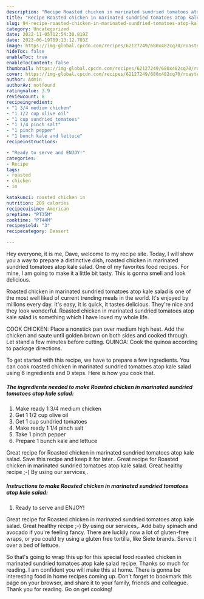 ```yaml
---
description: "Recipe Roasted chicken in marinated sundried tomatoes atop kale salad the Very Delicious}"
title: "Recipe Roasted chicken in marinated sundried tomatoes atop kale salad the Very Delicious}"
slug: 94-recipe-roasted-chicken-in-marinated-sundried-tomatoes-atop-kale-salad-the-very-delicious
category: Uncategorized
date: 2022-11-05T12:54:30.819Z
date: 2023-06-19T09:13:12.703Z
image: https://img-global.cpcdn.com/recipes/62127249/680x482cq70/roasted-chicken-in-marinated-sundried-tomatoes-atop-kale-salad-recipe-main-photo.jpg
hideToc: false
enableToc: true
enableTocContent: false
thumbnail: https://img-global.cpcdn.com/recipes/62127249/680x482cq70/roasted-chicken-in-marinated-sundried-tomatoes-atop-kale-salad-recipe-main-photo.jpg
cover: https://img-global.cpcdn.com/recipes/62127249/680x482cq70/roasted-chicken-in-marinated-sundried-tomatoes-atop-kale-salad-recipe-main-photo.jpg
author: Admin
authorAv: notfound
ratingvalue: 3.9
reviewcount: 8
recipeingredient:
- "1 3/4 medium chicken"
- "1 1/2 cup olive oil"
- "1 cup sundried tomatoes"
- "1 1/4 pinch salt"
- "1 pinch pepper"
- "1 bunch kale and lettuce"
recipeinstructions:

- "Ready to serve and ENJOY!"
categories:
- Recipe
tags:
- roasted
- chicken
- in

katakunci: roasted chicken in 
nutrition: 209 calories
recipecuisine: American
preptime: "PT35M"
cooktime: "PT44M"
recipeyield: "3"
recipecategory: Dessert

---
```



Hey everyone, it is me, Dave, welcome to my recipe site. Today, I will show you a way to prepare a distinctive dish, roasted chicken in marinated sundried tomatoes atop kale salad. One of my favorites food recipes. For mine, I am going to make it a little bit tasty. This is gonna smell and look delicious.

Roasted chicken in marinated sundried tomatoes atop kale salad is one of the most well liked of current trending meals in the world. It's enjoyed by millions every day. It's easy, it is quick, it tastes delicious. They're nice and they look wonderful. Roasted chicken in marinated sundried tomatoes atop kale salad is something which I have loved my whole life.

COOK CHICKEN: Place a nonstick pan over medium high heat. Add the chicken and saute until golden brown on both sides and cooked through. Let stand a few minutes before cutting. QUINOA: Cook the quinoa according to package directions.


To get started with this recipe, we have to prepare a few ingredients. You can cook roasted chicken in marinated sundried tomatoes atop kale salad using 6 ingredients and 0 steps. Here is how you cook that.

<!--inarticleads1-->

##### The ingredients needed to make Roasted chicken in marinated sundried tomatoes atop kale salad:

1. Make ready 1 3/4 medium chicken
1. Get 1 1/2 cup olive oil
1. Get 1 cup sundried tomatoes
1. Make ready 1 1/4 pinch salt
1. Take 1 pinch pepper
1. Prepare 1 bunch kale and lettuce


Great recipe for Roasted chicken in marinated sundried tomatoes atop kale salad. Save this recipe and keep it for later.. Great recipe for Roasted chicken in marinated sundried tomatoes atop kale salad. Great healthy recipe ;-) By using our services,. 

<!--inarticleads2-->

##### Instructions to make Roasted chicken in marinated sundried tomatoes atop kale salad:


1. Ready to serve and ENJOY!

Great recipe for Roasted chicken in marinated sundried tomatoes atop kale salad. Great healthy recipe ;-) By using our services,. Add baby spinach and avocado if you&#39;re feeling fancy. There are luckily now a lot of gluten-free wraps, or you could try using a gluten free tortilla, like Siete brands. Serve it over a bed of lettuce. 

So that's going to wrap this up for this special food roasted chicken in marinated sundried tomatoes atop kale salad recipe. Thanks so much for reading. I am confident you will make this at home. There is gonna be interesting food in home recipes coming up. Don't forget to bookmark this page on your browser, and share it to your family, friends and colleague. Thank you for reading. Go on get cooking!
